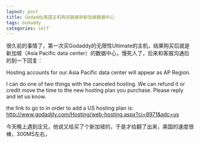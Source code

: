 ```yaml
---
layout: post
title: Godaddy美国主机购买链接非新加坡数据中心
tags: Godaddy
categories: self
---
```

很久前的事情了，第一次买Godaddy的无限性Ultimate的主机，结果购买后就是新加坡（Asia Pacific data center）的数据中心，慢死人了，后来和客服沟通后的到一下回复：

Hosting accounts for our Asia Pacific data center will appear as AP Region.

I can do one of two things with the canceled hosting. We can refund it or credit move the time to the new hosting plan you purchase. Please reply and let us know.

the link to go to in order to add a US hosting plan is: http://www.godaddy.com/Hosting/web-hosting.aspx?ci=8971&adc=us

今天晚上遇到庄兄，他说又给买了个新加坡的，于是才给翻了出来，美国的速度很棒，300MS左右，
